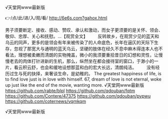 
√天堂网www最新版




👉/点/此/进/入/观/看/ http://6e6s.com?gahox.html




男子须要断定、接收、感动、赞叹、承认和激动，而女子更须要的是关怀、领会、敬仰、忠厚、关心和抚慰。...【观赏全文】
　　反转故乡，在观赏少见的蓝天和乌云的同声，更多的是领会有年来被传染了的人命底色，长年在逼仄的天际下生存，忽视了那宽大与通明的蓝天乌云，坚硬的肢体在经久不息中麻木得连本人也不看法，理想被柔嫩而清朗的实物掩盖，微小的我须要重拾昔日的幻想和灵性，让慢慢老去的肉体打针进新的生机，那么，纵然坐在都会接待室的窗口，于渺小的一片，看云积云舒，也会和缓地设想那蓝和白的宏大长远，清朗纯洁。
　　没有经历过生与死的抉择，来奢谈生命，是幼稚的。
The greatest happiness of life, is to find love just is in love with himself.
67, dream of love is not eternal, woke up just like the end of the movie, wanting more.
√天堂网www最新版 https://github.com/rabte/blpl
https://github.com/qdouban/fqtm
https://github.com/Contere/47375
https://github.com/qdouban/pvpwu
https://github.com/coternews/vqmkqm





√天堂网www最新版
